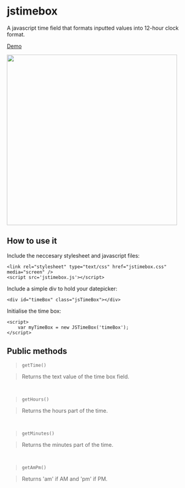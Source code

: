 # jstimebox
A javascript time field that formats inputted values into 12-hour clock format.

<a href="http://lucaslouca.github.io/jstimebox/" target="_blank">Demo</a>

<img src="https://cloud.githubusercontent.com/assets/10542894/6098126/5b1ea5d4-afd5-11e4-8665-53b481bab334.png" width="450"/>

## How to use it

Include the neccesary stylesheet and javascript files:
```
<link rel="stylesheet" type="text/css" href="jstimebox.css" media="screen" />
<script src='jstimebox.js'></script>
```

Include a simple div to hold your datepicker:
```
<div id="timeBox" class="jsTimeBox"></div>
```

Initialise the time box:
```
<script>
	var myTimeBox = new JSTimeBox('timeBox');	
</script>
```

## Public methods
> `getTime()`

>Returns the text value of the time box field.

<br>

> `getHours()`

>Returns the hours part of the time.

<br>

> `getMinutes()`

>Returns the minutes part of the time.

<br>

> `getAmPm()`

>Returns 'am' if AM and 'pm' if PM.
